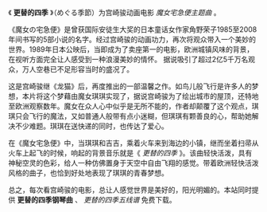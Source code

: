 

《 **更替的四季** 》（めぐる季節）为宫崎骏动画电影 _魔女宅急便主题曲_ 。

《魔女の宅急便》是曾获国际安徒生大奖的日本童话女作家角野荣子1985至2008年间书写的5部小说的名字。经过宫崎骏的动画功力，再次将观众带入一个美妙的世界。1989年日本公映后，当即成为了卖座第一的电影，欧洲城镇风味的背景，在视听方面完全让人感受到一种浪漫美妙的情怀。
据说吸引了超过2亿5千万名观众，万人空巷已不足形容当时的盛况了。

这是宫崎骏继《龙猫》后，再度推出的一部温馨之作。如鸟儿般飞行是许多人的梦想，本片将这个梦藉由魔女琪琪实现了，据说宫崎骏为了绘出城市的屋顶，还特地至欧洲观察数年。魔女在众人心中似乎是无所不能的，作者却颠覆了这个观点，琪琪只会飞行的魔法，又如普通人般带有点小迷糊，但琪琪有颗善良的心，帮助她解决不少难题。琪琪在送快递的同时，也传达了爱心。

在《魔女宅急便》中，当琪琪和吉吉，乘着火车来到海边的小镇，继而坐着扫帚从火车上起飞的时候，响起的背景音乐就是《 _更替的四季_
》。该曲轻快活泼，具有神秘空灵的色彩，给人一种仿佛置身于天空中自由飞翔的感觉。带着欧洲轻快活泼风格的曲子，也恰到好处地表现了琪琪的青春梦想。

总之，每次看宫崎骏的电影，总让人感觉世界是美好的，阳光明媚的。本站同时提供 **更替的四季钢琴曲** 、 _更替的四季五线谱_ 免费下载。

